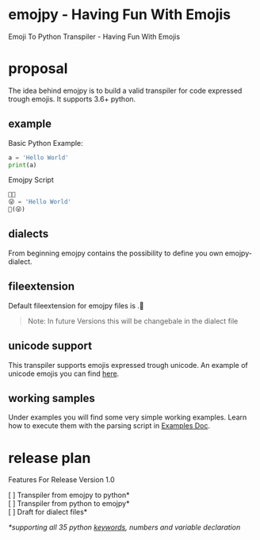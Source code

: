# emojpy - Having Fun With Emojis
Emoji To Python Transpiler - Having Fun With Emojis

# proposal
The idea behind emojpy is to build a valid transpiler for code expressed trough emojis. It supports 3.6+ python.

## example
Basic Python Example:

```py
a = 'Hello World'
print(a)
```

Emojpy Script
```py
🔑😜
😜 = 'Hello World'
📣(😜)
```

## dialects
From beginning emojpy contains the possibility to define you own emojpy-dialect. 

## fileextension
Default fileextension for emojpy files is .💎

> Note: In future Versions this will be changebale in the dialect file

## unicode support
This transpiler supports emojis expressed trough unicode. An example of unicode emojis you can find [here](https://unicode.org/emoji/charts/full-emoji-list.html).

## working samples
Under examples you will find some very simple working examples. Learn how to execute them with the parsing script in [Examples Doc](./doc/example.md).

# release plan
Features For Release Version 1.0

[ ] Transpiler from emojpy to python*<br> 
[ ] Transpiler from python to emojpy*<br>
[ ] Draft for dialect files*<br>

*\*supporting all 35 python [keywords](https://docs.python.org/3.7/reference/lexical_analysis.html#keywords), numbers and variable declaration*

